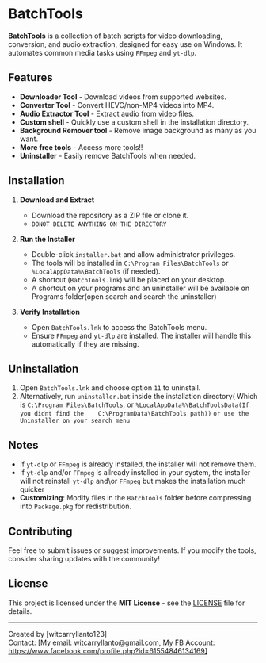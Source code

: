 # BatchTools

**BatchTools** is a collection of batch scripts for video downloading, conversion, and audio extraction, designed for easy use on Windows. It automates common media tasks using `FFmpeg` and `yt-dlp`.

## Features
- **Downloader Tool** - Download videos from supported websites.
- **Converter Tool** - Convert HEVC/non-MP4 videos into MP4.
- **Audio Extractor Tool** - Extract audio from video files.
- **Custom shell** - Quickly use a custom shell in the installation directory.
- **Background Remover tool** - Remove image background as many as you want.
- **More free tools** - Access more tools!!
- **Uninstaller** - Easily remove BatchTools when needed.

## Installation
1. **Download and Extract**  
   - Download the repository as a ZIP file or clone it.
   - `DONOT DELETE ANYTHING ON THE DIRECTORY`

2. **Run the Installer**  
   - Double-click `installer.bat` and allow administrator privileges.
   - The tools will be installed in `C:\Program Files\BatchTools` or `%LocalAppData%\BatchTools` (if needed).
   - A shortcut (`BatchTools.lnk`) will be placed on your desktop.
   - A shortcut on your programs and an uninstaller will be available on Programs folder(open search and search the uninstaller)

3. **Verify Installation**  
   - Open `BatchTools.lnk` to access the BatchTools menu.
   - Ensure `FFmpeg` and `yt-dlp` are installed. The installer will handle this automatically if they are missing.

## Uninstallation
1. Open `BatchTools.lnk` and choose option `11` to uninstall.
2. Alternatively, run `uninstaller.bat` inside the installation directory( Which is     `C:\Program Files\BatchTools`, or `%LocalAppData%\BatchToolsData(If you didnt find the    C:\ProgramData\BatchTools path))` `or use the Uninstaller on your search menu`

## Notes
- If `yt-dlp` or `FFmpeg` is already installed, the installer will not remove them.
- If `yt-dlp` and/or `FFmpeg` is allready installed in your system, the installer will not reinstall `yt-dlp` and\or `FFmpeg` but makes the installation much quicker
- **Customizing**: Modify files in the `BatchTools` folder before compressing into `Package.pkg` for redistribution.

## Contributing
Feel free to submit issues or suggest improvements. If you modify the tools, consider sharing updates with the community!

## License

This project is licensed under the **MIT License** - see the [LICENSE](./LICENSE) file for details.

---

Created by [witcarryllanto123]  
Contact: [My email: witcarryllanto@gmail.com,
          My FB Account: https://www.facebook.com/profile.php?id=61554846134169]  
